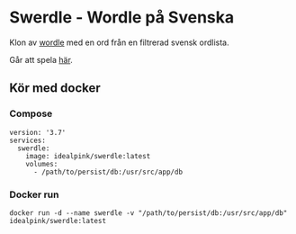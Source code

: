 # Swerdle - Wordle på Svenska

Klon av [wordle](https://www.powerlanguage.co.uk/wordle/) med en ord från en filtrerad svensk ordlista.

Går att spela [här](https://swerdle.ankarhem.dev).

## Kör med docker

### Compose

```
version: '3.7'
services:
  swerdle:
    image: idealpink/swerdle:latest
    volumes:
      - /path/to/persist/db:/usr/src/app/db
```

### Docker run

```
docker run -d --name swerdle -v "/path/to/persist/db:/usr/src/app/db" idealpink/swerdle:latest
```
